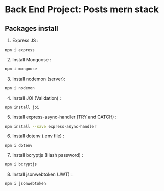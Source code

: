 # Back End Project: Posts mern stack 


## Packages install

1. Express JS : 
```bash
npm i express
```

2. Install Mongoose :
```bash
npm i mongoose
```

3. Install nodemon (server):
```bash
npm i nodemon
```

4. Install JOI (Validation) :
```bash
npm install joi
```

5. Install express-async-handler (TRY and CATCH) :
```bash
npm install --save express-async-handler
```

6. Install dotenv (.env file) :
```bash
npm i dotenv
```

7. Install bcryptjs (Hash password) :
```bash
npm i bcryptjs
```

8. Install jsonwebtoken (JWT) :
```bash
npm i jsonwebtoken
```